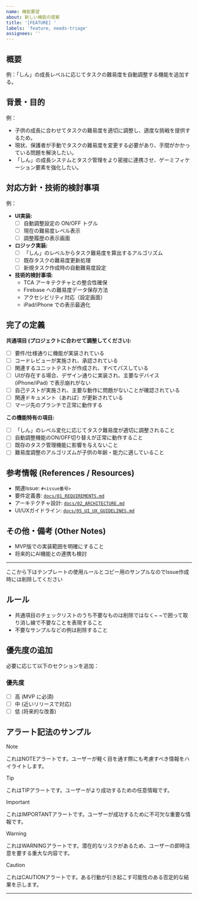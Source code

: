 ```yaml
---
name: 機能要望
about: 新しい機能の提案
title: '[FEATURE] '
labels: 'feature, needs-triage'
assignees: ''
---
```


## 概要
例：「しん」の成長レベルに応じてタスクの難易度を自動調整する機能を追加する。

## 背景・目的
例：
- 子供の成長に合わせてタスクの難易度を適切に調整し、適度な挑戦を提供するため。
- 現状、保護者が手動でタスクの難易度を変更する必要があり、手間がかかっている問題を解決したい。
- 「しん」の成長システムとタスク管理をより密接に連携させ、ゲーミフィケーション要素を強化したい。

## 対応方針・技術的検討事項
例：
- **UI実装:**
    - [ ] 自動調整設定の ON/OFF トグル
    - [ ] 現在の難易度レベル表示
    - [ ] 調整履歴の表示画面
- **ロジック実装:**
    - [ ] 「しん」のレベルからタスク難易度を算出するアルゴリズム
    - [ ] 既存タスクの難易度更新処理
    - [ ] 新規タスク作成時の自動難易度設定
- **技術的検討事項:**
    - TCA アーキテクチャとの整合性確保
    - Firebase への難易度データ保存方法
    - アクセシビリティ対応（設定画面）
    - iPad/iPhone での表示最適化

## 完了の定義
**共通項目 (プロジェクトに合わせて調整してください):**
- [ ] 要件/仕様通りに機能が実装されている
- [ ] コードレビューが実施され、承認されている
- [ ] 関連するユニットテストが作成され、すべてパスしている
- [ ] UIが存在する場合、デザイン通りに実装され、主要なデバイス (iPhone/iPad) で表示崩れがない
- [ ] 自己テストが実施され、主要な動作に問題がないことが確認されている
- [ ] 関連ドキュメント（あれば）が更新されている
- [ ] マージ先のブランチで正常に動作する

**この機能特有の項目:**
- [ ] 「しん」のレベル変化に応じてタスク難易度が適切に調整されること
- [ ] 自動調整機能のON/OFF切り替えが正常に動作すること
- [ ] 既存のタスク管理機能に影響を与えないこと
- [ ] 難易度調整のアルゴリズムが子供の年齢・能力に適していること

## 参考情報 (References / Resources)
- 関連Issue: `#<issue番号>`
- 要件定義書: [`docs/01_REQUIREMENTS.md`](../../docs/01_REQUIREMENTS.md)
- アーキテクチャ設計: [`docs/02_ARCHITECTURE.md`](../../docs/02_ARCHITECTURE.md)
- UI/UXガイドライン: [`docs/05_UI_UX_GUIDELINES.md`](../../docs/05_UI_UX_GUIDELINES.md)

## その他・備考 (Other Notes)
- MVP版での実装範囲を明確にすること
- 将来的にAI機能との連携も検討

---
ここから下はテンプレートの使用ルールとコピー用のサンプルなのでIssue作成時には削除してください

## ルール
- 共通項目のチェックリストのうち不要なものは削除ではなく~ ~で囲って取り消し線で不要なことを表現すること
- 不要なサンプルなどの例は削除すること

## 優先度の追加
必要に応じて以下のセクションを追加：

### 優先度
- [ ] 高 (MVP に必須)
- [ ] 中 (近いリリースで対応)
- [ ] 低 (将来的な改善)

## アラート記法のサンプル
> [!NOTE]
> これはNOTEアラートです。ユーザーが軽く目を通す際にも考慮すべき情報をハイライトします。

> [!TIP]
> これはTIPアラートです。ユーザーがより成功するための任意情報です。

> [!IMPORTANT]
> これはIMPORTANTアラートです。ユーザーが成功するために不可欠な重要な情報です。

> [!WARNING]
> これはWARNINGアラートです。潜在的なリスクがあるため、ユーザーの即時注意を要する重大な内容です。

> [!CAUTION]
> これはCAUTIONアラートです。ある行動が引き起こす可能性のある否定的な結果を示します。

--- 